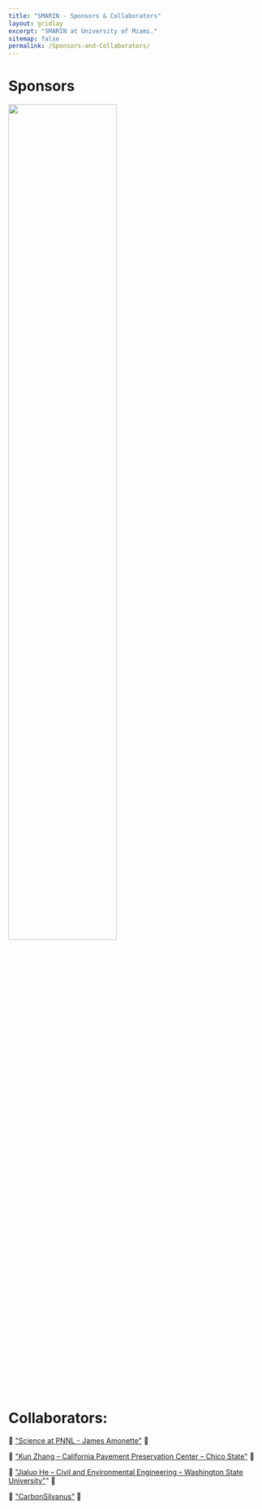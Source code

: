 ```yaml
---
title: "SMARIN - Sponsors & Collaborators"
layout: gridlay
excerpt: "SMARIN at University of Miami."
sitemap: false
permalink: /Sponsors-and-Collaborators/
---
```


# Sponsors

<img src="https://SMARIN-LAB.github.io/images/pic/sponsors.jpg" width="65%">


# Collaborators:

👥 ["Science at PNNL - James Amonette"](https://www.pnnl.gov/science/staff/staff_info.asp?staff_num=5639) 🤝

👥 ["Kun Zhang – California Pavement Preservation Center – Chico State"](https://www.csuchico.edu/cp2c/about-us/people/staff/kun-zhang.shtml) 🤝

👥 ["Jialuo He – Civil and Environmental Engineering – Washington State University"](https://ce.wsu.edu/faculty/jialuo-he/)" 🤝

👥 ["CarbonSilvanus"](https://carbonsilvanus.com/) 🤝
